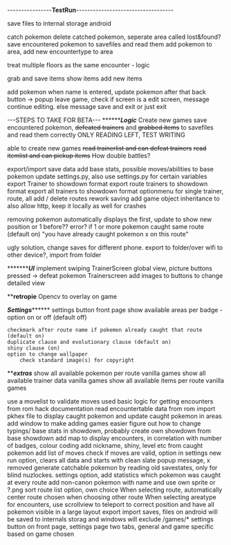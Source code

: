 ----------------**TestRun**-----------------------------------

save files to internal storage android

catch pokemon
delete catched pokemon, seperate area called lost&found?
save encountered pokemon to savefiles and read them
add pokemon to area, add new encountertype to area

treat multiple floors as the same encounter - logic

grab and save items
show items
add new items



add pokemon when name is entered, update pokemon after that
back button -> popup leave game, check if screen is a edit screen, message continue editing. else message save and exit or just exit



---STEPS TO TAKE FOR BETA---
*******************************Logic*************************
Create new games
save encountered pokemon, ~~defeated trainers~~ and ~~grabbed items~~ to savefiles and read them correctly ONLY READING LEFT, TEST WRITING

able to create new games
~~read trainerlist and can defeat trainers~~
~~read itemlist and can pickup items~~
How double battles?

export/import save data
add base stats, possible moves/abilities to base pokemon
update settings.py, also use settings.py for certain variables
export Trainer to showdown format
export route trainers to showdown format
export all trainers to showdown format
    optionmenu for single trainer, route, all
add / delete routes
rework saving
add game object inheritance to also allow http, keep it locally as well for crashes

removing pokemon automatically displays the first, update to show new position or 1 before??
error? if 1 or more pokemon caught same route (default on) "you have already caught pokemon x on this route"

ugly solution, change saves for different phone. export to folder/over wifi to other device?, import from folder


********************************UI*************************
implement swiping
TrainerScreen global view, picture buttons pressed -> defeat pokemon
Trainerscreen add images to buttons to change detailed view



****************************retropie**************************
Opencv to overlay on game



*************************Settings*******************************
settings button front page
    show available areas per badge - option on or off (default off)
    
    checkmark after route name if pokemon already caught that route (default on)
    duplicate clause and evolutionary clause (default on)
    shiny clause (on)
    option to change wallpaper
        check standard image(s) for copyright

*****************************extras***************************
show all available pokemon per route vanilla games
show all available trainer data vanilla games
show all available items per route vanilla games

use a movelist to validate moves used
basic logic for getting encounters from rom hack documentation
read encountertable data from rom
    import pkhex file to display caught pokemon and update caught pokemon in areas
add window to make adding games easier
figure out how to change typings/ base stats in showdown, probably create own showdown from base showdown
add map to display encounters, in correlation with number of badges, colour coding
add nickname, shiny, level etc from caught pokemon
add list of moves
check if moves are valid, option in settings
new run option, clears all data and starts with clean slate
popup message, x removed
generate catchable pokemon by reading old savestates, only for blind nuzlockes. settings option, add statistics which pokemon was caught at every route
add non-canon pokemon with name and use own sprite or ?.png
sort route list option, own choice
When selecting route, automatically center route chosen when choosing other route
When selecting areatype for encounters, use scrollview to teleport to correct position and have all pokemon visible in a large layout
export import saves, files on android will be saved to internals storag and windows will exclude /games/*
settings button on front page, settings page two tabs, general and game specific based on game chosen

